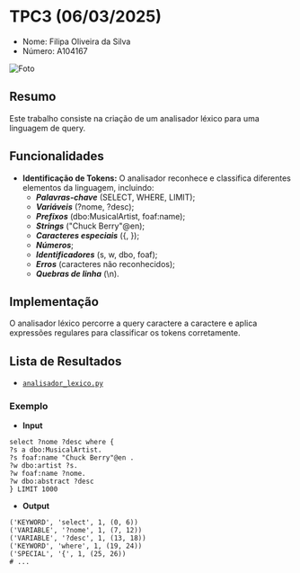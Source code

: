 # TPC3 (06/03/2025)
- Nome: Filipa Oliveira da Silva
- Número: A104167

![Foto](https://avatars.githubusercontent.com/u/144493282?v=4)

## Resumo
Este trabalho consiste na criação de um analisador léxico para uma linguagem de query.

## Funcionalidades
- **Identificação de Tokens:** O analisador reconhece e classifica diferentes elementos da linguagem, incluindo:
    - ***Palavras-chave*** (SELECT, WHERE, LIMIT);
    - ***Variáveis*** (?nome, ?desc);
    - ***Prefixos*** (dbo:MusicalArtist, foaf:name);
    - ***Strings*** ("Chuck Berry"@en);
    - ***Caracteres especiais*** ({, });
    - ***Números***;
    - ***Identificadores*** (s, w, dbo, foaf);
    - ***Erros*** (caracteres não reconhecidos);
    - ***Quebras de linha*** (\n).

## Implementação
O analisador léxico percorre a query caractere a caractere e aplica expressões regulares para classificar os tokens corretamente.

## Lista de Resultados
- [`analisador_lexico.py`](./analisador_lexico.py)

### Exemplo
- **Input**
```
select ?nome ?desc where {
?s a dbo:MusicalArtist.
?s foaf:name "Chuck Berry"@en .
?w dbo:artist ?s.
?w foaf:name ?nome.
?w dbo:abstract ?desc
} LIMIT 1000
```

- **Output**
```
('KEYWORD', 'select', 1, (0, 6))
('VARIABLE', '?nome', 1, (7, 12))
('VARIABLE', '?desc', 1, (13, 18))
('KEYWORD', 'where', 1, (19, 24))
('SPECIAL', '{', 1, (25, 26))
# ...
```